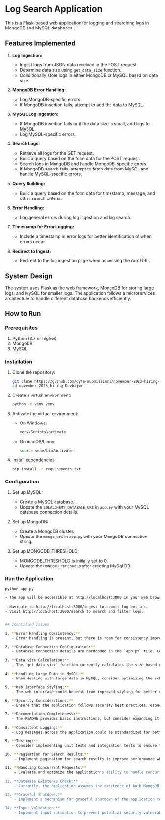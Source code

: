 # Log Search Application

This is a Flask-based web application for logging and searching logs in MongoDB and MySQL databases.

## Features Implemented

1. **Log Ingestion:**
   - Ingest logs from JSON data received in the POST request.
   - Determine data size using `get_data_size` function.
   - Conditionally store logs in either MongoDB or MySQL based on data size.

2. **MongoDB Error Handling:**
   - Log MongoDB-specific errors.
   - If MongoDB insertion fails, attempt to add the data to MySQL.

3. **MySQL Log Ingestion:**
   - If MongoDB insertion fails or if the data size is small, add logs to MySQL.
   - Log MySQL-specific errors.

4. **Search Logs:**
   - Retrieve all logs for the GET request.
   - Build a query based on the form data for the POST request.
   - Search logs in MongoDB and handle MongoDB-specific errors.
   - If MongoDB search fails, attempt to fetch data from MySQL and handle MySQL-specific errors.

5. **Query Building:**
   - Build a query based on the form data for timestamp, message, and other search criteria.

6. **Error Handling:**
   - Log general errors during log ingestion and log search.

7. **Timestamp for Error Logging:**
   - Include a timestamp in error logs for better identification of when errors occur.

8. **Redirect to Ingest:**
   - Redirect to the log ingestion page when accessing the root URL.


## System Design

The system uses Flask as the web framework, MongoDB for storing large logs, and MySQL for smaller logs. The application follows a microservices architecture to handle different database backends efficiently.

## How to Run

### Prerequisites

1. Python (3.7 or higher)
2. MongoDB
3. MySQL

### Installation

1. Clone the repository:

    ```bash
    git clone https://github.com/dyte-submissions/november-2023-hiring-Devbijwe.git
    cd november-2023-hiring-Devbijwe
    ```

2. Create a virtual environment:

    ```bash
    python -m venv venv
    ```

3. Activate the virtual environment:

    - On Windows:

        ```bash
        venv\Scripts\activate
        ```

    - On macOS/Linux:

        ```bash
        source venv/bin/activate
        ```

4. Install dependencies:

    ```bash
    pip install -r requirements.txt
    ```

### Configuration

1. Set up MySQL:

    - Create a MySQL database.
    - Update the `SQLALCHEMY_DATABASE_URI` in `app.py` with your MySQL database connection details.

2. Set up MongoDB:

    - Create a MongoDB cluster.
    - Update the `mongo_uri` in `app.py` with your MongoDB connection string.
3. Set up MONGODB_THRESHOLD:

    - MONGODB_THRESHOLD is initially set to 0.
    - Update the `MONGODB_THRESHOLD` after creating MySql DB.
### Run the Application

```bash
python app.py

- The app will be accessible at http://localhost:3000 in your web browser.
 
- Navigate to http://localhost:3000/ingest to submit log entries.
- Visit http://localhost:3000/search to search and filter logs.


## Identified Issues

1. **Error Handling Consistency:**
   - Error handling is present, but there is room for consistency improvement. Ensure that errors are consistently logged and handled across different components.

2. **Database Connection Configuration:**
   - Database connection details are hardcoded in the `app.py` file. Consider using environment variables or a configuration file for a more secure and flexible setup.

3. **Data Size Calculation:**
   - The `get_data_size` function currently calculates the size based on the string length of the data. For more accurate results, consider implementing a more robust size calculation method.

4. **Handling Large Data in MySQL:**
   - When dealing with large data in MySQL, consider optimizing the schema, indexing, and pagination to enhance performance.

5. **Web Interface Styling:**
   - The web interface could benefit from improved styling for better user experience.

6. **Security Considerations:**
   - Ensure that the application follows security best practices, especially when dealing with user input and database connections.

7. **Documentation Completeness:**
   - The README provides basic instructions, but consider expanding it to include more detailed information on dependencies, environment setup, and troubleshooting.

8. **Consistent Logging:**
   - Log messages across the application could be standardized for better readability and debugging.

9. **Testing:**
   - Consider implementing unit tests and integration tests to ensure the robustness of the application.

10. **Pagination for Search Results:**
    - Implement pagination for search results to improve performance when dealing with a large number of logs.

11. **Handling Concurrent Requests:**
    - Evaluate and optimize the application's ability to handle concurrent requests, especially during log ingestion and search operations.

12. **Database Existence Check:**
    - Currently, the application assumes the existence of both MongoDB and MySQL databases. Implement checks to handle cases where one or both databases may not exist.

13. **Graceful Shutdown:**
    - Implement a mechanism for graceful shutdown of the application to ensure data integrity.

14. **Input Validation:**
    - Implement input validation to prevent potential security vulnerabilities.
